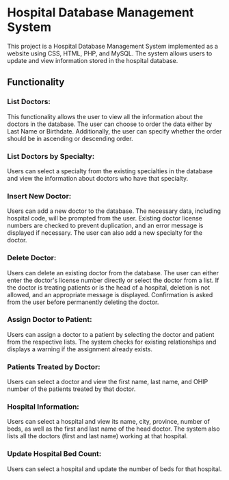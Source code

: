 # Hospital Database Management System

This project is a Hospital Database Management System implemented as a website using CSS, HTML, PHP, and MySQL. The system allows users to update and view information stored in the hospital database.

## Functionality
### List Doctors:
This functionality allows the user to view all the information about the doctors in the database. The user can choose to order the data either by Last Name or Birthdate. Additionally, the user can specify whether the order should be in ascending or descending order.

### List Doctors by Specialty:
Users can select a specialty from the existing specialties in the database and view the information about doctors who have that specialty.

### Insert New Doctor:
Users can add a new doctor to the database. The necessary data, including hospital code, will be prompted from the user. Existing doctor license numbers are checked to prevent duplication, and an error message is displayed if necessary. The user can also add a new specialty for the doctor.

### Delete Doctor:
Users can delete an existing doctor from the database. The user can either enter the doctor's license number directly or select the doctor from a list. If the doctor is treating patients or is the head of a hospital, deletion is not allowed, and an appropriate message is displayed. Confirmation is asked from the user before permanently deleting the doctor.

### Assign Doctor to Patient:
Users can assign a doctor to a patient by selecting the doctor and patient from the respective lists. The system checks for existing relationships and displays a warning if the assignment already exists.

### Patients Treated by Doctor:
Users can select a doctor and view the first name, last name, and OHIP number of the patients treated by that doctor.

### Hospital Information:
Users can select a hospital and view its name, city, province, number of beds, as well as the first and last name of the head doctor. The system also lists all the doctors (first and last name) working at that hospital.

### Update Hospital Bed Count:
Users can select a hospital and update the number of beds for that hospital.

